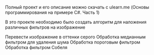 Полный проект и его описание можно скачать с ulearn.me (Основы программирования на примере C#. Часть 1)

В это проекте необходимо было создать алгоритм для наложения различных фильтров на изображение

Перевести изображение в оттенки серого
Обработка медианным фильтром для удаления шума
Обработка пороговым фильтром
Обработка фильтром Собеля
